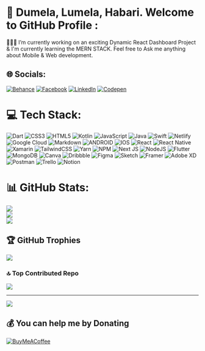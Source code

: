 
# 💫 Dumela, Lumela, Habari. Welcome to GitHub Profile :
👩🏽‍💻 I’m currently working on an exciting Dynamic React Dashboard Project & I'm currently learning the MERN STACK. Feel free to Ask me anything about Mobile & Web development. <br>

## 🌐 Socials:
[![Behance](https://img.shields.io/badge/Behance-1769ff?logo=behance&logoColor=white)](https://behance.net/https://www.behance.net/cathymakiwa) [![Facebook](https://img.shields.io/badge/Facebook-%231877F2.svg?logo=Facebook&logoColor=white)](https://facebook.com/https://www.facebook.com/cathy.makiwa/) [![LinkedIn](https://img.shields.io/badge/LinkedIn-%230077B5.svg?logo=linkedin&logoColor=white)](https://linkedin.com/in/https://www.linkedin.com/in/katlego-cathy-makiwa-953135b9/) [![Codepen](https://img.shields.io/badge/Codepen-000000?style=for-the-badge&logo=codepen&logoColor=white)](https://codepen.io/https://codepen.io/Katlego-Cathy-Makiwa) 

# 💻 Tech Stack:
![Dart](https://img.shields.io/badge/dart-%230175C2.svg?style=for-the-badge&logo=dart&logoColor=white) ![CSS3](https://img.shields.io/badge/css3-%231572B6.svg?style=for-the-badge&logo=css3&logoColor=white) ![HTML5](https://img.shields.io/badge/html5-%23E34F26.svg?style=for-the-badge&logo=html5&logoColor=white) ![Kotlin](https://img.shields.io/badge/kotlin-%230095D5.svg?style=for-the-badge&logo=kotlin&logoColor=white) ![JavaScript](https://img.shields.io/badge/javascript-%23323330.svg?style=for-the-badge&logo=javascript&logoColor=%23F7DF1E) ![Java](https://img.shields.io/badge/java-%23ED8B00.svg?style=for-the-badge&logo=java&logoColor=white) ![Swift](https://img.shields.io/badge/swift-F54A2A?style=for-the-badge&logo=swift&logoColor=white) ![Netlify](https://img.shields.io/badge/netlify-%23000000.svg?style=for-the-badge&logo=netlify&logoColor=#00C7B7) ![Google Cloud](https://img.shields.io/badge/Google%20Cloud-%234285F4.svg?style=for-the-badge&logo=google-cloud&logoColor=white) ![Markdown](https://img.shields.io/badge/markdown-%23000000.svg?style=for-the-badge&logo=markdown&logoColor=white) ![ANDROID](https://img.shields.io/badge/android-%2320232a.svg?style=for-the-badge&logo=android&logoColor=%a4c639) ![IOS](https://img.shields.io/badge/IOS-%2320232a.svg?style=for-the-badge&logo=apple&logoColor=white) ![React](https://img.shields.io/badge/react-%2320232a.svg?style=for-the-badge&logo=react&logoColor=%2361DAFB) ![React Native](https://img.shields.io/badge/react_native-%2320232a.svg?style=for-the-badge&logo=react&logoColor=%2361DAFB) ![Xamarin](https://img.shields.io/badge/Xamarin-3199DC?style=for-the-badge&logo=xamarin&logoColor=white) ![TailwindCSS](https://img.shields.io/badge/tailwindcss-%2338B2AC.svg?style=for-the-badge&logo=tailwind-css&logoColor=white) ![Yarn](https://img.shields.io/badge/yarn-%232C8EBB.svg?style=for-the-badge&logo=yarn&logoColor=white) ![NPM](https://img.shields.io/badge/NPM-%23000000.svg?style=for-the-badge&logo=npm&logoColor=white) ![Next JS](https://img.shields.io/badge/Next-black?style=for-the-badge&logo=next.js&logoColor=white) ![NodeJS](https://img.shields.io/badge/node.js-6DA55F?style=for-the-badge&logo=node.js&logoColor=white) ![Flutter](https://img.shields.io/badge/Flutter-%2302569B.svg?style=for-the-badge&logo=Flutter&logoColor=white) ![MongoDB](https://img.shields.io/badge/MongoDB-%234ea94b.svg?style=for-the-badge&logo=mongodb&logoColor=white) ![Canva](https://img.shields.io/badge/Canva-%2300C4CC.svg?style=for-the-badge&logo=Canva&logoColor=white) ![Dribbble](https://img.shields.io/badge/Dribbble-EA4C89?style=for-the-badge&logo=dribbble&logoColor=white) 	![Figma](https://img.shields.io/badge/figma-%23F24E1E.svg?style=for-the-badge&logo=figma&logoColor=white) ![Sketch](https://img.shields.io/badge/Sketch-FFB387?style=for-the-badge&logo=sketch&logoColor=black) ![Framer](https://img.shields.io/badge/Framer-black?style=for-the-badge&logo=framer&logoColor=blue) ![Adobe XD](https://img.shields.io/badge/Adobe%20XD-470137?style=for-the-badge&logo=Adobe%20XD&logoColor=#FF61F6) ![Postman](https://img.shields.io/badge/Postman-FF6C37?style=for-the-badge&logo=postman&logoColor=white) ![Trello](https://img.shields.io/badge/Trello-%23026AA7.svg?style=for-the-badge&logo=Trello&logoColor=white) ![Notion](https://img.shields.io/badge/Notion-%23000000.svg?style=for-the-badge&logo=notion&logoColor=white)
# 📊 GitHub Stats:
![](https://github-readme-stats.vercel.app/api?username=Cathymak&theme=jolly&hide_border=true&include_all_commits=true&count_private=true)<br/>
![](https://github-readme-streak-stats.herokuapp.com/?user=Cathymak&theme=jolly&hide_border=true)<br/>
![](https://github-readme-stats.vercel.app/api/top-langs/?username=Cathymak&theme=jolly&hide_border=true&include_all_commits=true&count_private=true&layout=compact)

## 🏆 GitHub Trophies
![](https://github-profile-trophy.vercel.app/?username=Cathymak&theme=radical&no-frame=true&no-bg=false&margin-w=4)

### 🔝 Top Contributed Repo
![](https://github-contributor-stats.vercel.app/api?username=Cathymak&limit=5&theme=radical&combine_all_yearly_contributions=true)

---
[![](https://visitcount.itsvg.in/api?id=Cathymak&icon=9&color=10)](https://visitcount.itsvg.in)

  ## 💰 You can help me by Donating
  [![BuyMeACoffee](https://img.shields.io/badge/Buy%20Me%20a%20Coffee-ffdd00?style=for-the-badge&logo=buy-me-a-coffee&logoColor=black)](https://buymeacoffee.com/https://bmc.link/katlegocathy) 

  
<!-- Proudly created with GPRM ( https://gprm.itsvg.in ) -->
